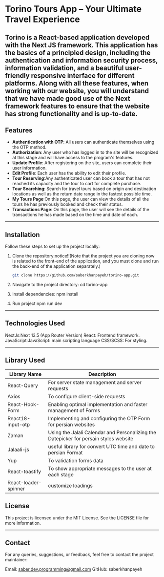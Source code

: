 # Torino Tours App – Your Ultimate Travel Experience

**Torino** is a **React-based application** developed with the Next JS framework. This application has the basics of a principled design, including the authentication and information security process, information validation, and a beautiful user-friendly responsive interface for different platforms. Along with all these features, when working with our website, you will understand that we have made good use of the Next framework features to ensure that the website has strong functionality and is up-to-date.
---

## Features

- **Authentication with OTP**: All users can authenticate themselves using the OTP method.
- **َAuthorization**: Any user who has logged in to the site will be recognized at this stage and will have access to the program's features.
- **Update Profile**: After registering on the site, users can complete their user information.
- **Edit Profile**: Each user has the ability to edit their profile.
- **Tour Reserving**:Any authenticated user can book a tour that has not reached its capacity and the tour to cart for complete purchase.
- **Tour Searching**: Search for travel tours based on origin and destination locations as well as the return date range in the fastest possible time.
- **My Tours Page**:On this page, the user can view the details of all the tours he has previously booked and check their status.
- **Transactions Page**: On this page, the user will see the details of the transactions he has made based on the time and date of each.

---
## Installation

Follow these steps to set up the project locally:

1. Clone the repository:notice!!(Note that the project you are cloning now is related to the front-end of the application, and you must clone and run the back-end of the application separately.)
   ```bash
   git clone https://github.com/saberkhanpayeh/torino-app.git

2. Navigate to the project directory:
    cd torino-app

3. Install dependencies:
    npm install

4. Run project
    npm run dev
---

## Technologies Used
NextJs:Next 13.5 (App Router Version)
React: Frontend framework.
JavaScript:JavaScript: main scripting language
CSS/SCSS: For styling.

---
## Library Used
| Library Name | Description |
|-------------|-------------|
| React-Query |For server state management and server requests |
| Axios |To configure client-side requests |
| React-Hook-Form | Enabling optimal implementation and faster management of Forms |
| React18-input-otp |Implementing and configuring the OTP Form for persian websites |
| Zaman | Using the Jalali Calendar and Personalizing the Datepicker for persain styles website |
| Jalaali-js | useful library for convert UTC time and date to persian Format |
| Yup | To validation forms data |
| React-toastify | To show appropriate messages to the user at each stage |
| React-loader-spinner | customize loadings |



## License
This project is licensed under the MIT License. See the LICENSE file for more information.

---
## Contact
For any queries, suggestions, or feedback, feel free to contact the project maintainer:

Email: saber.dev.programming@gmail.com
GitHub: saberkhanpayeh
